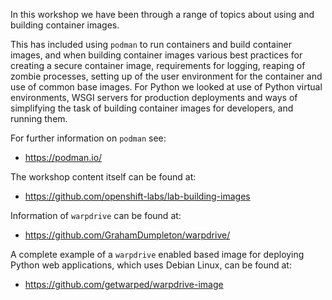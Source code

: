 In this workshop we have been through a range of topics about using and building container images.

This has included using `podman` to run containers and build container images, and when building container images various best practices for creating a secure container image, requirements for logging, reaping of zombie processes, setting up of the user environment for the container and use of common base images. For Python we looked at use of Python virtual environments, WSGI servers for production deployments and ways of simplifying the task of building container images for developers, and running them.

For further information on `podman` see:

* https://podman.io/

The workshop content itself can be found at:

* https://github.com/openshift-labs/lab-building-images

Information of `warpdrive` can be found at:

* https://github.com/GrahamDumpleton/warpdrive/

A complete example of a `warpdrive` enabled based image for deploying Python web applications, which uses Debian Linux, can be found at:

* https://github.com/getwarped/warpdrive-image
